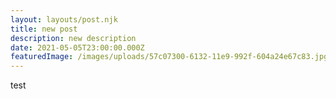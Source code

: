 ```yaml
---
layout: layouts/post.njk
title: new post
description: new description
date: 2021-05-05T23:00:00.000Z
featuredImage: /images/uploads/57c07300-6132-11e9-992f-604a24e67c83.jpg
---
```

test